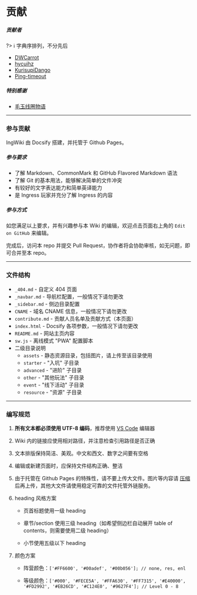 # 贡献

##### 贡献者

?> ℹ️ 字典序排列，不分先后

- [DWCarrot](https://github.com/DWCarrot)
- [hycuihz](https://github.com/hycuihz)
- [KurisupiDango](https://github.com/KurisupiDango)
- [Ping-timeout](https://github.com/Ping-timeout)

##### 特别感谢

- [毛玉线圈物语](https://craft.moe)

------

### 参与贡献

IngWiki 由 Docsify 搭建，并托管于 Github Pages。

##### 参与要求

- 了解 Markdown、CommonMark 和 GitHub Flavored Markdown 语法
- 了解 Git 的基本用法，能够解决简单的文件冲突
- 有较好的文字表达能力和简单英译能力
- 是 Ingress 玩家并充分了解 Ingress 的内容

##### 参与方式

如您满足以上要求，并有兴趣参与本 Wiki 的编辑，欢迎点击页面右上角的   `Edit on GitHub` 来编辑。

完成后，访问本 repo 并提交 Pull Request，协作者将会协助审核，如无问题，即可合并至本 repo。

------

### 文件结构

- `_404.md` - 自定义 404 页面
- `_navbar.md` - 导航栏配置，一般情况下请勿更改
- `_sidebar.md` - 侧边目录配置
- `CNAME` - 域名 CNAME 信息，一般情况下请勿更改
- `contribute.md` - 贡献人员名单及贡献方式（本页面）
- `index.html` - Docsify 各项参数，一般情况下请勿更改
- `README.md` - 网站主页内容
- `sw.js` - 离线模式 "PWA" 配置脚本
- 二级目录说明
  - `assets` - 静态资源目录，包括图片，请上传至该目录使用
  - `starter` - "入坑" 子目录
  - `advanced` - "进阶" 子目录
  - `other` - "其他玩法" 子目录
  - `event` - "线下活动" 子目录
  - `resource` - "资源" 子目录

------

### 编写规范

1. **所有文本都必须使用 UTF-8 编码**，推荐使用 [VS Code](https://code.visualstudio.com/) 编辑器
2. Wiki 内的链接应使用相对路径，并注意检查引用路径是否正确
3. 文本排版保持简洁、美观。中文和西文、数字之间要有空格
4. 编辑或新建页面时，应保持文件结构正确、整洁
5. 由于托管在 Github Pages 的特殊性，请不要上传大文件。图片等内容请 [压缩](https://squoosh.app/) 后再上传，其他大文件请使用稳定可靠的文件托管外链服务。
6. heading 风格方案

   - 页首标题使用一级 heading

   - 章节/section 使用三级 heading（如希望侧边栏自动展开 table of contents，则需要使用二级 heading）

   - 小节使用五级以下 heading

7. 颜色方案

   - 阵营颜色：`['#FF6600', '#00adef', '#00b056']; // none, res, enl `

   - 等级颜色：`['#000', '#FECE5A', '#FFA630', '#FF7315', '#E40000', '#FD2992', '#EB26CD', '#C124E0', '#9627F4']; // Level 0 - 8`
